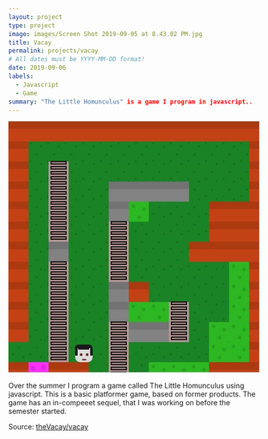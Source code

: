 ```yaml
---
layout: project
type: project
image: images/Screen Shot 2019-09-05 at 8.43.02 PM.jpg
title: Vacay
permalink: projects/vacay
# All dates must be YYYY-MM-DD format!
date: 2019-09-06
labels:
  - Javascript
  - Game
summary: "The Little Homunculus" is a game I program in javascript..
---
```


<img class="ui medium right floated rounded image" src="../images/hom2.jpg">

Over the summer I program a game called The Little Homunculus using javascript. This is a basic platformer game, based on former products. The game has an in-compeeet sequel, that I was working on before the semester started.
 
Source: <a href="https://github.com/theVacay/vacay"><i class="large github icon"></i>theVacay/vacay</a>
